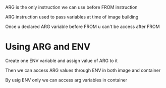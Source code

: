 ARG is the only instruction we can use before FROM instruction

ARG instruction used to pass variables at time of image building

Once u declared ARG  variable before FROM u can't be access after FROM 

# Using ARG and ENV 
Create one ENV variable and assign value of ARG to it 

Then we can access ARG values through ENV in both image and container

By usig ENV only we can access arg variables in container

